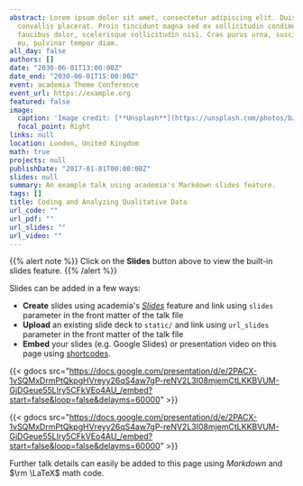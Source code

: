 ```yaml
---
abstract: Lorem ipsum dolor sit amet, consectetur adipiscing elit. Duis posuere tellusac
  convallis placerat. Proin tincidunt magna sed ex sollicitudin condimentum. Sed ac
  faucibus dolor, scelerisque sollicitudin nisi. Cras purus urna, suscipit quis sapien
  eu, pulvinar tempor diam.
all_day: false
authors: []
date: "2030-06-01T13:00:00Z"
date_end: "2030-06-01T15:00:00Z"
event: academia Theme Conference
event_url: https://example.org
featured: false
image:
  caption: 'Image credit: [**Unsplash**](https://unsplash.com/photos/bzdhc5b3Bxs)'
  focal_point: Right
links: null
location: London, United Kingdom
math: true
projects: null
publishDate: "2017-01-01T00:00:00Z"
slides: null
summary: An example talk using academia's Markdown slides feature.
tags: []
title: Coding and Analyzing Qualitative Data
url_code: ""
url_pdf: ""
url_slides: ""
url_video: ""
---
```


{{% alert note %}}
Click on the **Slides** button above to view the built-in slides feature.
{{% /alert %}}

Slides can be added in a few ways:

- **Create** slides using academia's [*Slides*](https://sourcethemes.com/academic/docs/managing-content/#create-slides) feature and link using `slides` parameter in the front matter of the talk file
- **Upload** an existing slide deck to `static/` and link using `url_slides` parameter in the front matter of the talk file
- **Embed** your slides (e.g. Google Slides) or presentation video on this page using [shortcodes](https://sourcethemes.com/academic/docs/writing-markdown-latex/).


{{< gdocs src="https://docs.google.com/presentation/d/e/2PACX-1vSQMxDrmPtQkpgHVreyy26qS4aw7gP-reNV2L3I08mjemCtLKKBVUM-GjDGeue55Llry5CFkVEo4AU_/embed?start=false&loop=false&delayms=60000" >}}

{{< gdocs src="https://docs.google.com/presentation/d/e/2PACX-1vSQMxDrmPtQkpgHVreyy26qS4aw7gP-reNV2L3I08mjemCtLKKBVUM-GjDGeue55Llry5CFkVEo4AU_/embed?start=false&loop=false&delayms=60000" >}}

Further talk details can easily be added to this page using *Markdown* and $\rm \LaTeX$ math code.
